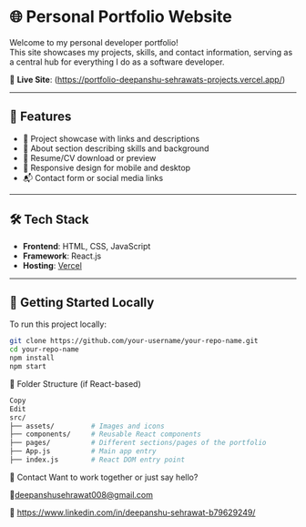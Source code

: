 
# 🌐 Personal Portfolio Website

Welcome to my personal developer portfolio!  
This site showcases my projects, skills, and contact information, serving as a central hub for everything I do as a software developer.

🔗 **Live Site**: (https://portfolio-deepanshu-sehrawats-projects.vercel.app/)

---

## 📌 Features

- 💼 Project showcase with links and descriptions
- 🧠 About section describing skills and background
- 📄 Resume/CV download or preview
- 📱 Responsive design for mobile and desktop
- 📬 Contact form or social media links

---

## 🛠️ Tech Stack

- **Frontend**: HTML, CSS, JavaScript
- **Framework**: React.js 
- **Hosting**: [Vercel](https://vercel.com/)

---

## 🚀 Getting Started Locally

To run this project locally:

```bash
git clone https://github.com/your-username/your-repo-name.git
cd your-repo-name
npm install
npm start
```
📂 Folder Structure (if React-based)
```bash
Copy
Edit
src/
├── assets/         # Images and icons
├── components/     # Reusable React components
├── pages/          # Different sections/pages of the portfolio
├── App.js          # Main app entry
├── index.js        # React DOM entry point
```
📧 Contact
Want to work together or just say hello?

📮deepanshusehrawat008@gmail.com

🔗 https://www.linkedin.com/in/deepanshu-sehrawat-b79629249/
